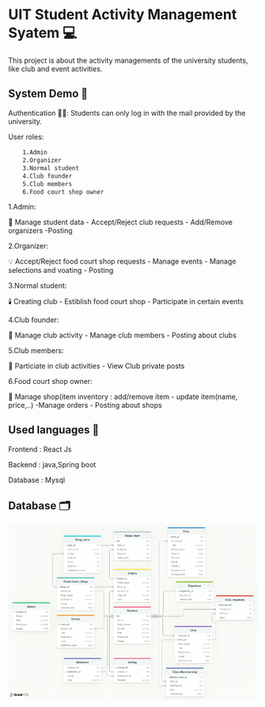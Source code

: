 
# UIT Student Activity Management Syatem 💻
This project is about the activity managements of the university students, like club and event activities.



## System Demo 🤖 

Authentication 👨‍💼:
         Students can only log in with the mail      provided by the university.

User roles:

        1.Admin 
        2.Organizer 
        3.Normal student
        4.Club founder
        5.Club members
        6.Food court shop owner

1.Admin:
         
🪼 Manage student data - Accept/Reject club requests - Add/Remove organizers -Posting

2.Organizer: 

💡 Accept/Reject food court shop requests - Manage events - Manage selections and voating - Posting

3.Normal student: 

🕯️ Creating club - Estiblish food court shop - Participate in certain events

4.Club founder: 

🎲 Manage club activity - Manage club members - Posting about clubs

5.Club members: 

🍁 Particiate in club activities - View Club private posts

6.Food court shop owner: 

🍿 Manage shop(item inventory : add/remove item - update item(name, price,..) -Manage orders - Posting about shops

## Used languages 🍵

Frontend  : React Js

Backend  : java,Spring boot

Database : Mysql

## Database 🗂️

![Result Image](img/Database_Schema.png)
